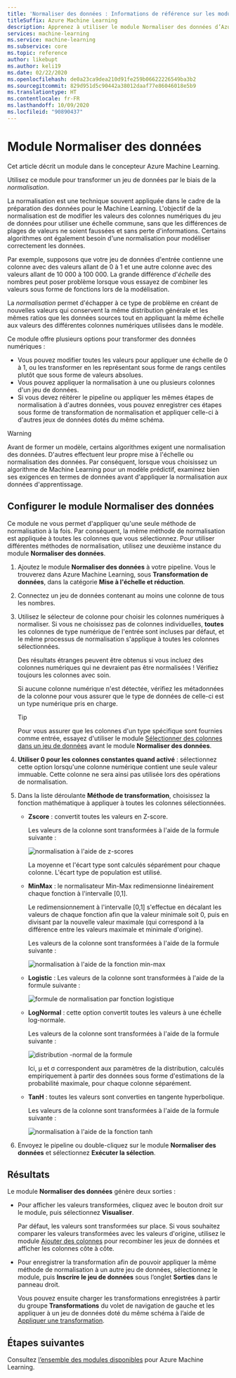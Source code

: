```yaml
---
title: 'Normaliser des données : Informations de référence sur les modules'
titleSuffix: Azure Machine Learning
description: Apprenez à utiliser le module Normaliser des données d’Azure Machine Learning afin de transformer un jeu de données par le biais de la *normalisation*.
services: machine-learning
ms.service: machine-learning
ms.subservice: core
ms.topic: reference
author: likebupt
ms.author: keli19
ms.date: 02/22/2020
ms.openlocfilehash: de0a23ca9dea210d91fe259b06622226549ba3b2
ms.sourcegitcommit: 829d951d5c90442a38012daaf77e86046018e5b9
ms.translationtype: HT
ms.contentlocale: fr-FR
ms.lasthandoff: 10/09/2020
ms.locfileid: "90890437"
---
```

# <a name="normalize-data-module"></a>Module Normaliser des données

Cet article décrit un module dans le concepteur Azure Machine Learning.

Utilisez ce module pour transformer un jeu de données par le biais de la *normalisation*.

La normalisation est une technique souvent appliquée dans le cadre de la préparation des données pour le Machine Learning. L'objectif de la normalisation est de modifier les valeurs des colonnes numériques du jeu de données pour utiliser une échelle commune, sans que les différences de plages de valeurs ne soient faussées et sans perte d'informations. Certains algorithmes ont également besoin d'une normalisation pour modéliser correctement les données.

Par exemple, supposons que votre jeu de données d'entrée contienne une colonne avec des valeurs allant de 0 à 1 et une autre colonne avec des valeurs allant de 10 000 à 100 000. La grande différence d'*échelle* des nombres peut poser problème lorsque vous essayez de combiner les valeurs sous forme de fonctions lors de la modélisation.

La *normalisation* permet d'échapper à ce type de problème en créant de nouvelles valeurs qui conservent la même distribution générale et les mêmes ratios que les données sources tout en appliquant la même échelle aux valeurs des différentes colonnes numériques utilisées dans le modèle.

Ce module offre plusieurs options pour transformer des données numériques :

- Vous pouvez modifier toutes les valeurs pour appliquer une échelle de 0 à 1, ou les transformer en les représentant sous forme de rangs centiles plutôt que sous forme de valeurs absolues.
- Vous pouvez appliquer la normalisation à une ou plusieurs colonnes d'un jeu de données.
- Si vous devez réitérer le pipeline ou appliquer les mêmes étapes de normalisation à d'autres données, vous pouvez enregistrer ces étapes sous forme de transformation de normalisation et appliquer celle-ci à d'autres jeux de données dotés du même schéma.

> [!WARNING]
> Avant de former un modèle, certains algorithmes exigent une normalisation des données. D'autres effectuent leur propre mise à l'échelle ou normalisation des données. Par conséquent, lorsque vous choisissez un algorithme de Machine Learning pour un modèle prédictif, examinez bien ses exigences en termes de données avant d'appliquer la normalisation aux données d'apprentissage.

##  <a name="configure-normalize-data"></a>Configurer le module Normaliser des données

Ce module ne vous permet d'appliquer qu'une seule méthode de normalisation à la fois. Par conséquent, la même méthode de normalisation est appliquée à toutes les colonnes que vous sélectionnez. Pour utiliser différentes méthodes de normalisation, utilisez une deuxième instance du module **Normaliser des données**.

1. Ajoutez le module **Normaliser des données** à votre pipeline. Vous le trouverez dans Azure Machine Learning, sous **Transformation de données**, dans la catégorie **Mise à l'échelle et réduction**.

2. Connectez un jeu de données contenant au moins une colonne de tous les nombres.

3. Utilisez le sélecteur de colonne pour choisir les colonnes numériques à normaliser. Si vous ne choisissez pas de colonnes individuelles, **toutes** les colonnes de type numérique de l'entrée sont incluses par défaut, et le même processus de normalisation s'applique à toutes les colonnes sélectionnées. 

    Des résultats étranges peuvent être obtenus si vous incluez des colonnes numériques qui ne devraient pas être normalisées ! Vérifiez toujours les colonnes avec soin.

    Si aucune colonne numérique n'est détectée, vérifiez les métadonnées de la colonne pour vous assurer que le type de données de celle-ci est un type numérique pris en charge.

    > [!TIP]
    > Pour vous assurer que les colonnes d'un type spécifique sont fournies comme entrée, essayez d'utiliser le module [Sélectionner des colonnes dans un jeu de données](./select-columns-in-dataset.md) avant le module **Normaliser des données**.

4. **Utiliser 0 pour les colonnes constantes quand activé** :  sélectionnez cette option lorsqu'une colonne numérique contient une seule valeur immuable. Cette colonne ne sera ainsi pas utilisée lors des opérations de normalisation.

5. Dans la liste déroulante **Méthode de transformation**, choisissez la fonction mathématique à appliquer à toutes les colonnes sélectionnées. 
  
    - **Zscore** : convertit toutes les valeurs en Z-score.
    
      Les valeurs de la colonne sont transformées à l'aide de la formule suivante :  
  
      ![normalisation à l'aide de z-scores](media/module/aml-normalization-z-score.png)
  
      La moyenne et l'écart type sont calculés séparément pour chaque colonne. L'écart type de population est utilisé.
  
    - **MinMax** : le normalisateur Min-Max redimensionne linéairement chaque fonction à l'intervalle [0,1].
    
      Le redimensionnement à l'intervalle [0,1] s'effectue en décalant les valeurs de chaque fonction afin que la valeur minimale soit 0, puis en divisant par la nouvelle valeur maximale (qui correspond à la différence entre les valeurs maximale et minimale d'origine).
      
      Les valeurs de la colonne sont transformées à l'aide de la formule suivante :  
  
      ![normalisation à l'aide de la fonction min&#45;max](media/module/aml-normalization-minmax.png "AML_normalization-minmax")  
  
    - **Logistic** : Les valeurs de la colonne sont transformées à l'aide de la formule suivante :

      ![formule de normalisation par fonction logistique](media/module/aml-normalization-logistic.png "AML_normalization-logistic")  
  
    - **LogNormal** : cette option convertit toutes les valeurs à une échelle log-normale.
  
      Les valeurs de la colonne sont transformées à l'aide de la formule suivante :
  
      ![distribution &#45;normal de la formule](media/module/aml-normalization-lognormal.png "AML_normalization-lognormal")
    
      Ici, μ et σ correspondent aux paramètres de la distribution, calculés empiriquement à partir des données sous forme d'estimations de la probabilité maximale, pour chaque colonne séparément.  
  
    - **TanH** : toutes les valeurs sont converties en tangente hyperbolique.
    
      Les valeurs de la colonne sont transformées à l'aide de la formule suivante :
    
      ![normalisation à l'aide de la fonction tanh](media/module/aml-normalization-tanh.png "AML_normalization-tanh")

6. Envoyez le pipeline ou double-cliquez sur le module **Normaliser des données** et sélectionnez **Exécuter la sélection**. 

## <a name="results"></a>Résultats

Le module **Normaliser des données** génère deux sorties :

- Pour afficher les valeurs transformées, cliquez avec le bouton droit sur le module, puis sélectionnez **Visualiser**.

    Par défaut, les valeurs sont transformées sur place. Si vous souhaitez comparer les valeurs transformées avec les valeurs d'origine, utilisez le module [Ajouter des colonnes](./add-columns.md) pour recombiner les jeux de données et afficher les colonnes côte à côte.

- Pour enregistrer la transformation afin de pouvoir appliquer la même méthode de normalisation à un autre jeu de données, sélectionnez le module, puis **Inscrire le jeu de données** sous l’onglet **Sorties** dans le panneau droit.

    Vous pouvez ensuite charger les transformations enregistrées à partir du groupe **Transformations** du volet de navigation de gauche et les appliquer à un jeu de données doté du même schéma à l’aide de [Appliquer une transformation](apply-transformation.md).  


## <a name="next-steps"></a>Étapes suivantes

Consultez [l’ensemble des modules disponibles](module-reference.md) pour Azure Machine Learning. 